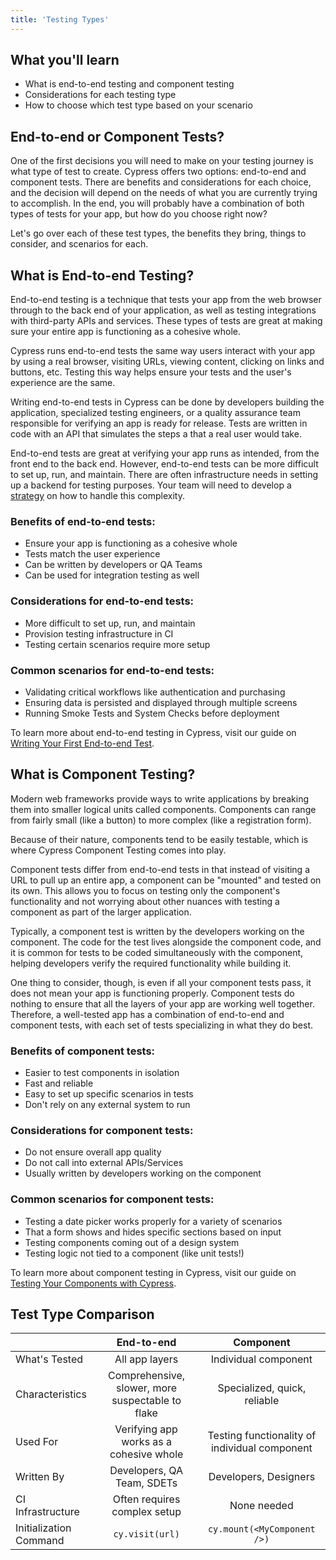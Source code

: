 ```yaml
---
title: 'Testing Types'
---
```


<Alert type="info">

## <Icon name="graduation-cap"></Icon> What you'll learn

- What is end-to-end testing and component testing
- Considerations for each testing type
- How to choose which test type based on your scenario

</Alert>

## End-to-end or Component Tests?

One of the first decisions you will need to make on your testing journey is what
type of test to create. Cypress offers two options: end-to-end and component
tests. There are benefits and considerations for each choice, and the decision
will depend on the needs of what you are currently trying to accomplish. In the
end, you will probably have a combination of both types of tests for your app,
but how do you choose right now?

Let's go over each of these test types, the benefits they bring, things to
consider, and scenarios for each.

## What is End-to-end Testing?

End-to-end testing is a technique that tests your app from the web browser
through to the back end of your application, as well as testing integrations
with third-party APIs and services. These types of tests are great at making
sure your entire app is functioning as a cohesive whole.

Cypress runs end-to-end tests the same way users interact with your app by using
a real browser, visiting URLs, viewing content, clicking on links and buttons,
etc. Testing this way helps ensure your tests and the user's experience are the
same.

Writing end-to-end tests in Cypress can be done by developers building the
application, specialized testing engineers, or a quality assurance team
responsible for verifying an app is ready for release. Tests are written in code
with an API that simulates the steps a that a real user would take.

End-to-end tests are great at verifying your app runs as intended, from the
front end to the back end. However, end-to-end tests can be more difficult to
set up, run, and maintain. There are often infrastructure needs in setting up a
backend for testing purposes. Your team will need to develop a
[strategy](https://docs.cypress.io/guides/end-to-end-testing/testing-your-app#Testing-strategies)
on how to handle this complexity.

<Alert type="success">

### Benefits of end-to-end tests:

- Ensure your app is functioning as a cohesive whole
- Tests match the user experience
- Can be written by developers or QA Teams
- Can be used for integration testing as well

</Alert>

<Alert type="info">

### Considerations for end-to-end tests:

- More difficult to set up, run, and maintain
- Provision testing infrastructure in CI
- Testing certain scenarios require more setup

</Alert>

<Alert type="bolt">

### Common scenarios for end-to-end tests:

- Validating critical workflows like authentication and purchasing
- Ensuring data is persisted and displayed through multiple screens
- Running Smoke Tests and System Checks before deployment

</Alert>

To learn more about end-to-end testing in Cypress, visit our guide on
[Writing Your First End-to-end Test](/guides/end-to-end-testing/writing-your-first-end-to-end-test).

## What is Component Testing?

Modern web frameworks provide ways to write applications by breaking them into
smaller logical units called components. Components can range from fairly small
(like a button) to more complex (like a registration form).

Because of their nature, components tend to be easily testable, which is where
Cypress Component Testing comes into play.

Component tests differ from end-to-end tests in that instead of visiting a URL
to pull up an entire app, a component can be "mounted" and tested on its own.
This allows you to focus on testing only the component's functionality and not
worrying about other nuances with testing a component as part of the larger
application.

Typically, a component test is written by the developers working on the
component. The code for the test lives alongside the component code, and it is
common for tests to be coded simultaneously with the component, helping
developers verify the required functionality while building it.

One thing to consider, though, is even if all your component tests pass, it does
not mean your app is functioning properly. Component tests do nothing to ensure
that all the layers of your app are working well together. Therefore, a
well-tested app has a combination of end-to-end and component tests, with each
set of tests specializing in what they do best.

<Alert type="success">

### Benefits of component tests:

- Easier to test components in isolation
- Fast and reliable
- Easy to set up specific scenarios in tests
- Don't rely on any external system to run

</Alert>

<Alert type="info">

### Considerations for component tests:

- Do not ensure overall app quality
- Do not call into external APIs/Services
- Usually written by developers working on the component

</Alert>

<Alert type="bolt">

### Common scenarios for component tests:

- Testing a date picker works properly for a variety of scenarios
- That a form shows and hides specific sections based on input
- Testing components coming out of a design system
- Testing logic not tied to a component (like unit tests!)

</Alert>

To learn more about component testing in Cypress, visit our guide on
[Testing Your Components with Cypress](/guides/component-testing/writing-your-first-component-test).

## Test Type Comparison

|                        |                    End-to-end                    |                   Component                   |
| ---------------------- | :----------------------------------------------: | :-------------------------------------------: |
| What's Tested          |                  All app layers                  |             Individual component              |
| Characteristics        | Comprehensive, slower, more suspectable to flake |         Specialized, quick, reliable          |
| Used For               |     Verifying app works as a cohesive whole      | Testing functionality of individual component |
| Written By             |            Developers, QA Team, SDETs            |             Developers, Designers             |
| CI Infrastructure      |           Often requires complex setup           |                  None needed                  |
| Initialization Command |                 `cy.visit(url)`                  |          `cy.mount(<MyComponent />)`          |
